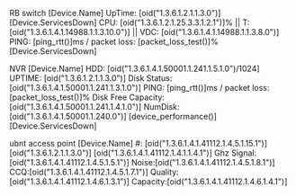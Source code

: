 
RB switch
[Device.Name]
UpTime: [oid("1.3.6.1.2.1.1.3.0")]  [Device.ServicesDown]
CPU: [oid("1.3.6.1.2.1.25.3.3.1.2.1")]% || T: [oid("1.3.6.1.4.1.14988.1.1.3.10.0")] || VDC: [oid("1.3.6.1.4.1.14988.1.1.3.8.0")]
PING: [ping_rtt()]ms / packet loss: [packet_loss_test()]%
[Device.ServicesDown]




NVR
[Device.Name]
HDD: [oid("1.3.6.1.4.1.50001.1.241.1.5.1.0")/1024]
UPTIME: [oid("1.3.6.1.2.1.1.3.0")]
Disk Status: [oid("1.3.6.1.4.1.50001.1.241.1.3.1.0")]
PING: [ping_rtt()]ms / packet loss: [packet_loss_test()]%
Disk Free Capacity: [oid("1.3.6.1.4.1.50001.1.241.1.4.1.0")]
NumDisk: [oid("1.3.6.1.4.1.50001.1.240.0")]
[device_performance()][Device.ServicesDown]


ubnt access point
[Device.Name]
#: [oid("1.3.6.1.4.1.41112.1.4.5.1.15.1")]   [oid("1.3.6.1.2.1.1.3.0")]
[oid("1.3.6.1.4.1.41112.1.4.1.1.4.1")] Ghz     Signal:[oid("1.3.6.1.4.1.41112.1.4.5.1.5.1")]
Noise:[oid("1.3.6.1.4.1.41112.1.4.5.1.8.1")]        CCQ:[oid("1.3.6.1.4.1.41112.1.4.5.1.7.1")] 
Quality:[oid("1.3.6.1.4.1.41112.1.4.6.1.3.1")]   Capacity:[oid("1.3.6.1.4.1.41112.1.4.6.1.4.1")]



